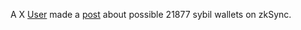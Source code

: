 A X [User](https://twitter.com/lingland09/) made a [post](https://twitter.com/lingland09/status/1700970363713167450) about possible 21877 sybil wallets on zkSync.
